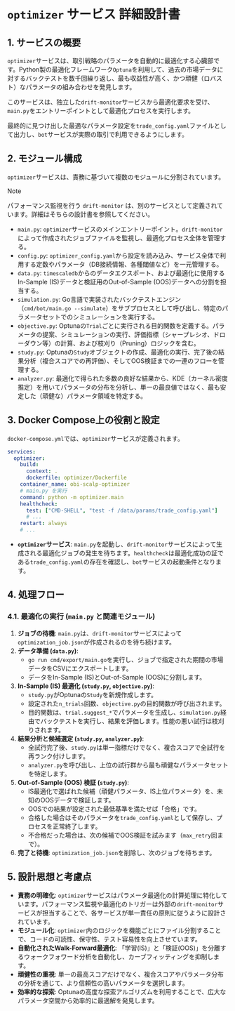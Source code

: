 # `optimizer` サービス 詳細設計書

## 1. サービスの概要

`optimizer`サービスは、取引戦略のパラメータを自動的に最適化する心臓部です。Python製の最適化フレームワーク`Optuna`を利用して、過去の市場データに対するバックテストを数千回繰り返し、最も収益性が高く、かつ頑健（ロバスト）なパラメータの組み合わせを発見します。

このサービスは、独立した`drift-monitor`サービスから最適化要求を受け、`main.py`をエントリーポイントとして最適化プロセスを実行します。

最終的に見つけ出した最適なパラメータ設定を`trade_config.yaml`ファイルとして出力し、`bot`サービスが実際の取引で利用できるようにします。

## 2. モジュール構成

`optimizer`サービスは、責務に基づいて複数のモジュールに分割されています。

> [!NOTE]
> パフォーマンス監視を行う `drift-monitor` は、別のサービスとして定義されています。詳細はそちらの設計書を参照してください。

- `main.py`: `optimizer`サービスのメインエントリーポイント。`drift-monitor`によって作成されたジョブファイルを監視し、最適化プロセス全体を管理する。
- `config.py`: `optimizer_config.yaml`から設定を読み込み、サービス全体で利用する定数やパラメータ（DB接続情報、各種閾値など）を一元管理する。
- `data.py`: `timescaledb`からのデータエクスポート、および最適化に使用するIn-Sample (IS)データと検証用のOut-of-Sample (OOS)データへの分割を担当する。
- `simulation.py`: Go言語で実装されたバックテストエンジン（`cmd/bot/main.go --simulate`）をサブプロセスとして呼び出し、特定のパラメータセットでのシミュレーションを実行する。
- `objective.py`: Optunaの`Trial`ごとに実行される目的関数を定義する。パラメータの提案、シミュレーションの実行、評価指標（シャープレシオ、ドローダウン等）の計算、および枝刈り（Pruning）ロジックを含む。
- `study.py`: Optunaの`Study`オブジェクトの作成、最適化の実行、完了後の結果分析（複合スコアでの再評価）、そしてOOS検証までの一連のフローを管理する。
- `analyzer.py`: 最適化で得られた多数の良好な結果から、KDE（カーネル密度推定）を用いてパラメータの分布を分析し、単一の最良値ではなく、最も安定した（頑健な）パラメータ領域を特定する。

## 3. Docker Compose上の役割と設定

`docker-compose.yml`では、`optimizer`サービスが定義されます。

```yaml
services:
  optimizer:
    build:
      context: .
      dockerfile: optimizer/Dockerfile
    container_name: obi-scalp-optimizer
    # main.py を実行
    command: python -m optimizer.main
    healthcheck:
      test: ["CMD-SHELL", "test -f /data/params/trade_config.yaml"]
      # ...
    restart: always
    # ...
```

-   **`optimizer`サービス**: `main.py`を起動し、`drift-monitor`サービスによって生成される最適化ジョブの発生を待ちます。`healthcheck`は最適化成功の証である`trade_config.yaml`の存在を確認し、`bot`サービスの起動条件となります。

## 4. 処理フロー

### 4.1. 最適化の実行 (`main.py` と関連モジュール)

1.  **ジョブの待機**: `main.py`は、`drift-monitor`サービスによって`optimization_job.json`が作成されるのを待ち続けます。
2.  **データ準備 (`data.py`)**:
    -   `go run cmd/export/main.go`を実行し、ジョブで指定された期間の市場データをCSVにエクスポートします。
    -   データをIn-Sample (IS)とOut-of-Sample (OOS)に分割します。
3.  **In-Sample (IS) 最適化 (`study.py`, `objective.py`)**:
    -   `study.py`がOptunaの`Study`を新規作成します。
    -   設定された`n_trials`回数、`objective.py`の目的関数が呼び出されます。
    -   目的関数は、`trial.suggest_*`でパラメータを生成し、`simulation.py`経由でバックテストを実行し、結果を評価します。性能の悪い試行は枝刈りされます。
4.  **結果分析と候補選定 (`study.py`, `analyzer.py`)**:
    -   全試行完了後、`study.py`は単一指標だけでなく、複合スコアで全試行を再ランク付けします。
    -   `analyzer.py`を呼び出し、上位の試行群から最も頑健なパラメータセットを特定します。
5.  **Out-of-Sample (OOS) 検証 (`study.py`)**:
    -   IS最適化で選ばれた候補（頑健パラメータ、IS上位パラメータ）を、未知のOOSデータで検証します。
    -   OOSでの結果が設定された最低基準を満たせば「合格」です。
    -   合格した場合はそのパラメータを`trade_config.yaml`として保存し、プロセスを正常終了します。
    -   不合格だった場合は、次の候補でOOS検証を試みます（`max_retry`回まで）。
6.  **完了と待機**: `optimization_job.json`を削除し、次のジョブを待ちます。

## 5. 設計思想と考慮点

-   **責務の明確化**: `optimizer`サービスはパラメータ最適化の計算処理に特化しています。パフォーマンス監視や最適化のトリガーは外部の`drift-monitor`サービスが担当することで、各サービスが単一責任の原則に従うように設計されています。
-   **モジュール化**: `optimizer`内のロジックを機能ごとにファイル分割することで、コードの可読性、保守性、テスト容易性を向上させています。
-   **自動化されたWalk-Forward最適化**: 「学習(IS)」と「検証(OOS)」を分離するウォークフォワード分析を自動化し、カーブフィッティングを抑制します。
-   **頑健性の重視**: 単一の最高スコアだけでなく、複合スコアやパラメータ分布の分析を通じて、より信頼性の高いパラメータを選択します。
-   **効率的な探索**: Optunaの高度な探索アルゴリズムを利用することで、広大なパラメータ空間から効率的に最適解を発見します。
